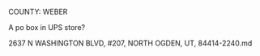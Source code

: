COUNTY: WEBER


A po box in UPS store?


2637 N WASHINGTON BLVD, #207, NORTH OGDEN, UT, 84414-2240.md